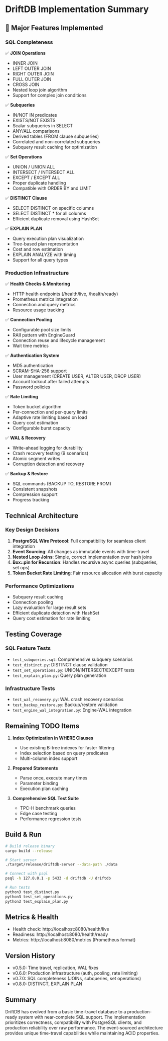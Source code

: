 # DriftDB Implementation Summary

## 🎉 Major Features Implemented

### SQL Completeness
✅ **JOIN Operations**
- INNER JOIN
- LEFT OUTER JOIN
- RIGHT OUTER JOIN
- FULL OUTER JOIN
- CROSS JOIN
- Nested loop join algorithm
- Support for complex join conditions

✅ **Subqueries**
- IN/NOT IN predicates
- EXISTS/NOT EXISTS
- Scalar subqueries in SELECT
- ANY/ALL comparisons
- Derived tables (FROM clause subqueries)
- Correlated and non-correlated subqueries
- Subquery result caching for optimization

✅ **Set Operations**
- UNION / UNION ALL
- INTERSECT / INTERSECT ALL
- EXCEPT / EXCEPT ALL
- Proper duplicate handling
- Compatible with ORDER BY and LIMIT

✅ **DISTINCT Clause**
- SELECT DISTINCT on specific columns
- SELECT DISTINCT * for all columns
- Efficient duplicate removal using HashSet

✅ **EXPLAIN PLAN**
- Query execution plan visualization
- Tree-based plan representation
- Cost and row estimation
- EXPLAIN ANALYZE with timing
- Support for all query types

### Production Infrastructure

✅ **Health Checks & Monitoring**
- HTTP health endpoints (/health/live, /health/ready)
- Prometheus metrics integration
- Connection and query metrics
- Resource usage tracking

✅ **Connection Pooling**
- Configurable pool size limits
- RAII pattern with EngineGuard
- Connection reuse and lifecycle management
- Wait time metrics

✅ **Authentication System**
- MD5 authentication
- SCRAM-SHA-256 support
- User management (CREATE USER, ALTER USER, DROP USER)
- Account lockout after failed attempts
- Password policies

✅ **Rate Limiting**
- Token bucket algorithm
- Per-connection and per-query limits
- Adaptive rate limiting based on load
- Query cost estimation
- Configurable burst capacity

✅ **WAL & Recovery**
- Write-ahead logging for durability
- Crash recovery testing (9 scenarios)
- Atomic segment writes
- Corruption detection and recovery

✅ **Backup & Restore**
- SQL commands (BACKUP TO, RESTORE FROM)
- Consistent snapshots
- Compression support
- Progress tracking

## Technical Architecture

### Key Design Decisions
1. **PostgreSQL Wire Protocol**: Full compatibility for seamless client integration
2. **Event Sourcing**: All changes as immutable events with time-travel
3. **Nested Loop Joins**: Simple, correct implementation over hash joins
4. **Box::pin for Recursion**: Handles recursive async queries (subqueries, set ops)
5. **Token Bucket Rate Limiting**: Fair resource allocation with burst capacity

### Performance Optimizations
- Subquery result caching
- Connection pooling
- Lazy evaluation for large result sets
- Efficient duplicate detection with HashSet
- Query cost estimation for rate limiting

## Testing Coverage

### SQL Feature Tests
- `test_subqueries.sql`: Comprehensive subquery scenarios
- `test_distinct.py`: DISTINCT clause validation
- `test_set_operations.py`: UNION/INTERSECT/EXCEPT tests
- `test_explain_plan.py`: Query plan generation

### Infrastructure Tests
- `test_wal_recovery.py`: WAL crash recovery scenarios
- `test_backup_restore.py`: Backup/restore validation
- `test_engine_wal_integration.py`: Engine-WAL integration

## Remaining TODO Items

1. **Index Optimization in WHERE Clauses**
   - Use existing B-tree indexes for faster filtering
   - Index selection based on query predicates
   - Multi-column index support

2. **Prepared Statements**
   - Parse once, execute many times
   - Parameter binding
   - Execution plan caching

3. **Comprehensive SQL Test Suite**
   - TPC-H benchmark queries
   - Edge case testing
   - Performance regression tests

## Build & Run

```bash
# Build release binary
cargo build --release

# Start server
./target/release/driftdb-server --data-path ./data

# Connect with psql
psql -h 127.0.0.1 -p 5433 -d driftdb -U driftdb

# Run tests
python3 test_distinct.py
python3 test_set_operations.py
python3 test_explain_plan.py
```

## Metrics & Health

- Health check: http://localhost:8080/health/live
- Readiness: http://localhost:8080/health/ready
- Metrics: http://localhost:8080/metrics (Prometheus format)

## Version History

- v0.5.0: Time travel, replication, WAL fixes
- v0.6.0: Production infrastructure (auth, pooling, rate limiting)
- v0.7.0: SQL completeness (JOINs, subqueries, set operations)
- v0.8.0: DISTINCT, EXPLAIN PLAN

## Summary

DriftDB has evolved from a basic time-travel database to a production-ready system with near-complete SQL support. The implementation prioritizes correctness, compatibility with PostgreSQL clients, and production reliability over raw performance. The event-sourced architecture provides unique time-travel capabilities while maintaining ACID properties.